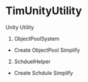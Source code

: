 # TimUnityUtility
Unity Utility

1. ObjectPoolSystem
  - Create ObjectPool Simplify
2. SchduelHelper
  - Create Schdule Simplify 
